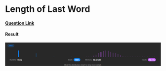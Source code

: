 # Length of Last Word

#### [Question Link](https://leetcode.com/problems/length-of-last-word/)

#### Result
![result](Result.png)